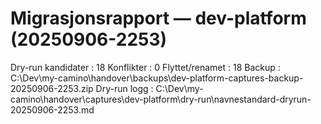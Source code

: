 # Migrasjonsrapport — dev-platform (20250906-2253)

Dry-run kandidater : 18
Konflikter         : 0
Flyttet/renamet    : 18
Backup             : C:\Dev\my-camino\handover\backups\dev-platform-captures-backup-20250906-2253.zip
Dry-run logg       : C:\Dev\my-camino\handover\captures\dev-platform\dry-run\navnestandard-dryrun-20250906-2253.md
